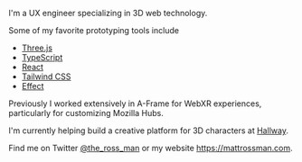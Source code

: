 I'm a UX engineer specializing in 3D web technology.

Some of my favorite prototyping tools include
- [Three.js](https://threejs.org/)
- [TypeScript](https://www.typescriptlang.org/)
- [React](https://react.dev/)
- [Tailwind CSS](https://tailwindcss.com/)
- [Effect](https://effect.website/)

Previously I worked extensively in A-Frame for WebXR experiences, particularly for customizing Mozilla Hubs.

I'm currently helping build a creative platform for 3D characters at [Hallway](https://joinhallway.com).

Find me on Twitter [@the_ross_man](https://twitter.com/the_ross_man) or my website https://mattrossman.com.

<!--
**mattrossman/mattrossman** is a ✨ _special_ ✨ repository because its `README.md` (this file) appears on your GitHub profile.

Here are some ideas to get you started:

- 🔭 I’m currently working on ...
- 🌱 I’m currently learning ...
- 👯 I’m looking to collaborate on ...
- 🤔 I’m looking for help with ...
- 💬 Ask me about ...
- 📫 How to reach me: ...
- 😄 Pronouns: ...
- ⚡ Fun fact: ...
-->
